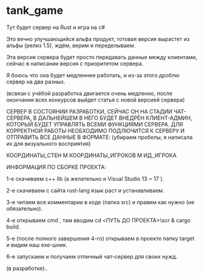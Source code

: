 # tank_game

Тут будет сервер на Rust и игра на c#

Это вечно улучшающийся альфа продукт, готовая версия вырастет из альфы (релиз 1.5), ждём, верим и переделываем.

Эта версия сервера будет просто передавать данные между клиентами, сейчас в написании версия с приоритетом сервера. 

Я боюсь что она будет медленнее работать, и из-за этого дроблю сервер на два разных.

(всвязи с учёбой разработка двигается очень медленно, после окончания всех конкурсов выйдет статья с новой версией сервера)



СЕРВЕР В СОСТОЯНИИ РАЗРАБОТКИ, СЕЙЧАС ОН НА СТАДИИ ЧАТ-СЕРВЕРА, В ДАЛЬНЕЙШЕМ В НЕГО БУДЕТ ВНЕДРЁН КЛИЕНТ-АДМИН, КОТОРЫЙ БУДЕТ УПРАВЛЯТЬ 
ВСЕМИ ФУНКЦИЯМИ СЕРВЕРА. ДЛЯ КОРРЕКТНОЙ РАБОТЫ НЕОБХОДИМО ПОДЛЮЧИТСЯ К СЕРВЕРУ И ОТПРАВИТЬ ВСЕ ДАННЫЕ В ФОРМАТЕ:
(убираем пробелы, я написала их для визуального восприятия)


КООРДИНАТЫ_СТЕН    M     КООРДИНАТЫ_ИГРОКОВ     M      ИД_ИГРОКА






ИНФОРМАЦИЯ ПО СБОРКЕ ПРОЕКТА:

1-е скачиваем c++ lib (а желательно и Visual Studio 13 ~ 17 ).

2-е скачиваем с сайта rust-lang язык раст и устанавливаем.

3-е читаем все комментарии в коде (папка src) и правим как нужно (не обязательно).

4-е открываем cmd , там вводим cd <ПУТЬ ДО ПРОЕКТА>\scr & cargo build.

5-е (после полного завершения 4-го) открываем в проекте папку target и видим наш exe-шник. 

6-е запускаем и получаем отличный чат-сервер для своих нужд.



(в разработке)..
